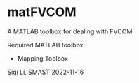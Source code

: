 # matFVCOM
A MATLAB toolbox for dealing with FVCOM

Required MATLAB toolbox:
* Mapping Toolbox

Siqi Li, SMAST
2022-11-16
